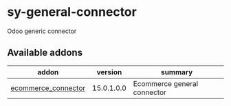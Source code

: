 # sy-general-connector
Odoo generic connector

[//]: # (addons)

Available addons
----------------
addon | version | summary
--- | --- | ---
[ecommerce_connector](ecommerce_connector/) | 15.0.1.0.0 | Ecommerce general connector

[//]: # (end addons)
